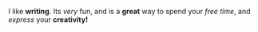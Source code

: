 I like **writing**. Its *very* fun, and is a **great** way to spend your *free time*, and *express* your **creativity!** 
